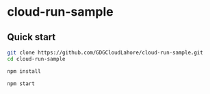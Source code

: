 # cloud-run-sample

## Quick start

```sh
git clone https://github.com/GDGCloudLahore/cloud-run-sample.git
cd cloud-run-sample
```

```sh
npm install
```

```sh
npm start
```
